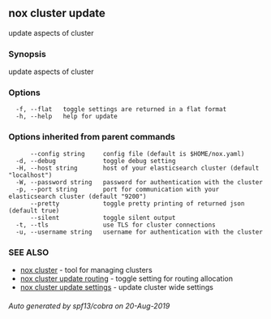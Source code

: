 ## nox cluster update

update aspects of cluster

### Synopsis

update aspects of cluster

### Options

```
  -f, --flat   toggle settings are returned in a flat format
  -h, --help   help for update
```

### Options inherited from parent commands

```
      --config string     config file (default is $HOME/nox.yaml)
  -d, --debug             toggle debug setting
  -H, --host string       host of your elasticsearch cluster (default "localhost")
  -W, --password string   password for authentication with the cluster
  -p, --port string       port for communication with your elasticsearch cluster (default "9200")
      --pretty            toggle pretty printing of returned json (default true)
      --silent            toggle silent output
  -t, --tls               use TLS for cluster connections
  -u, --username string   username for authentication with the cluster
```

### SEE ALSO

* [nox cluster](nox_cluster.md)	 - tool for managing clusters
* [nox cluster update routing](nox_cluster_update_routing.md)	 - toggle setting for routing allocation
* [nox cluster update settings](nox_cluster_update_settings.md)	 - update cluster wide settings

###### Auto generated by spf13/cobra on 20-Aug-2019
